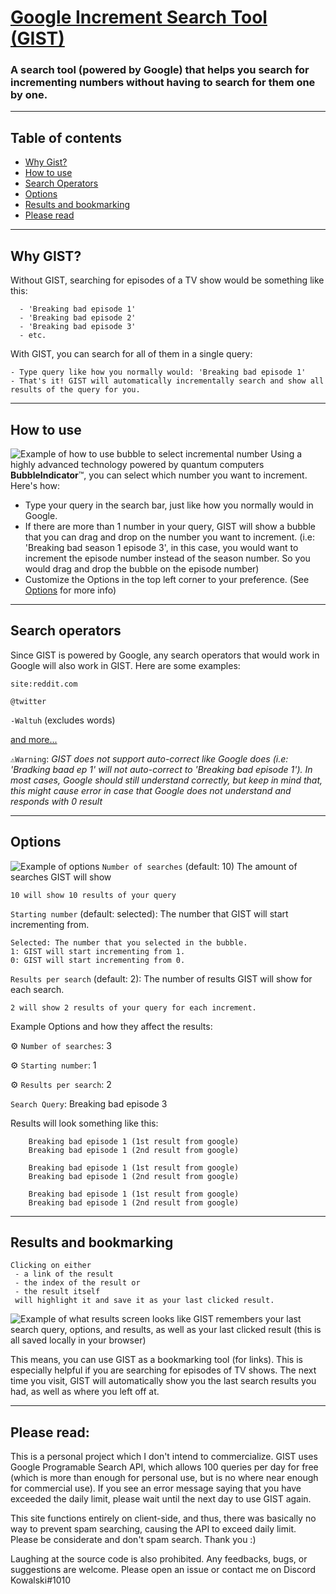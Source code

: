 # **[Google Increment Search Tool (GIST)](https://kohwahskee.github.io/react-increment-search/)**

### A search tool (powered by Google) that helps you search for incrementing numbers without having to search for them one by one.

---

## Table of contents

- [Why Gist?](#why-gist)
- [How to use](#how-to-use)
- [Search Operators](#search-operators)
- [Options](#options)
- [Results and bookmarking](#results-and-bookmarking)
- [Please read](#please-read)

---

## **Why GIST?**

Without GIST, searching for episodes of a TV show would be something like this:

      - 'Breaking bad episode 1'
      - 'Breaking bad episode 2'
      - 'Breaking bad episode 3'
      - etc.

With GIST, you can search for all of them in a single query:

    - Type query like how you normally would: 'Breaking bad episode 1'
    - That's it! GIST will automatically incrementally search and show all results of the query for you.

---

## **How to use**

![Example of how to use bubble to select incremental number](https://s10.gifyu.com/images/readme_bubble2.gif)
Using a highly advanced technology powered by quantum computers **BubbleIndicator**™️, you can select which number you want to increment. Here's how:

- Type your query in the search bar, just like how you normally would in Google.
- If there are more than 1 number in your query, GIST will show a bubble that you can drag and drop on the number you want to increment.
  (i.e: 'Breaking bad season 1 episode 3', in this case, you would want to increment the episode number instead of the season number. So you would drag and drop the bubble on the episode number)
- Customize the Options in the top left corner to your preference. (See [Options](#options) for more info)

---

## **Search operators**

Since GIST is powered by Google, any search operators that would work in Google will also work in GIST. Here are some examples:

`site:reddit.com`

`@twitter`

`-Waltuh` (excludes words)

[and more...](https://support.google.com/websearch/answer/2466433?hl=en)

`⚠️Warning`: _GIST does not support auto-correct like Google does (i.e: 'Bradking baad ep 1' will not auto-correct to 'Breaking bad episode 1'). In most cases, Google should still understand correctly, but keep in mind that, this might cause error in case that Google does not understand and responds with 0 result_

---

## **Options**

![Example of options](https://i.imgur.com/AWgpbfr.png)
`Number of searches` (default: 10)
The amount of searches GIST will show

    10 will show 10 results of your query

`Starting number` (default: selected): The number that GIST will start incrementing from.

    Selected: The number that you selected in the bubble.
    1: GIST will start incrementing from 1.
    0: GIST will start incrementing from 0.

`Results per search` (default: 2): The number of results GIST will show for each search.

    2 will show 2 results of your query for each increment.

Example Options and how they affect the results:

⚙️ `Number of searches`: 3

⚙️ `Starting number`: 1

⚙️ `Results per search`: 2

`Search Query`: Breaking bad episode 3

Results will look something like this:

```
    Breaking bad episode 1 (1st result from google)
    Breaking bad episode 1 (2nd result from google)
```

```
    Breaking bad episode 1 (1st result from google)
    Breaking bad episode 1 (2nd result from google)
```

```
    Breaking bad episode 1 (1st result from google)
    Breaking bad episode 1 (2nd result from google)
```

---

## **Results and bookmarking**

    Clicking on either
     - a link of the result
     - the index of the result or
     - the result itself
     will highlight it and save it as your last clicked result.

![Example of what results screen looks like](https://i.imgur.com/M52R5Nk.png)
GIST remembers your last search query, options, and results, as well as your last clicked result (this is all saved locally in your browser)

This means, you can use GIST as a bookmarking tool (for links). This is especially helpful if you are searching for episodes of TV shows. The next time you visit, GIST will automatically show you the last search results you had, as well as where you left off at.

---

## Please read:

This is a personal project which I don't intend to commercialize. GIST uses Google Programable Search API, which allows 100 queries per day for free (which is more than enough for personal use, but is no where near enough for commercial use). If you see an error message saying that you have exceeded the daily limit, please wait until the next day to use GIST again.

This site functions entirely on client-side, and thus, there was basically no way to prevent spam searching, causing the API to exceed daily limit. Please be considerate and don't spam search. Thank you :)

Laughing at the source code is also prohibited.
Any feedbacks, bugs, or suggestions are welcome. Please open an issue or contact me on Discord Kowalski#1010
